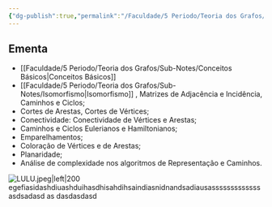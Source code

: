 ```yaml
---
{"dg-publish":true,"permalink":"/Faculdade/5 Periodo/Teoria dos Grafos/Grafos/","tags":["root","grafos"]}
---
```



## Ementa
- [[Faculdade/5 Periodo/Teoria dos Grafos/Sub-Notes/Conceitos Básicos\|Conceitos Básicos]]
- [[Faculdade/5 Periodo/Teoria dos Grafos/Sub-Notes/Isomorfismo\|Isomorfismo]] , Matrizes de Adjacência e Incidência, Caminhos e Ciclos; 
- Cortes de Arestas, Cortes de Vértices; 
- Conectividade: Conectividade de Vértices e Arestas; 
- Caminhos e Ciclos Eulerianos e Hamiltonianos; 
- Emparelhamentos; 
- Coloração de Vértices e de Arestas; 
- Planaridade;
- Análise de complexidade nos algoritmos de  Representação e Caminhos.


![LULU.jpeg|left|200](/img/user/LULU.jpeg) egefiasidashdiuashduihasdhisahdihsaindiasnidnandsadiausasssssssssssss
asdsadasd
as
dasdasdasd
